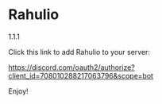 # Rahulio
1.1.1

Click this link to add Rahulio to your server:

https://discord.com/oauth2/authorize?client_id=708010288217063796&scope=bot

Enjoy!
